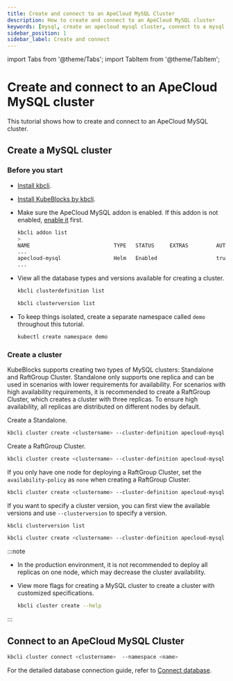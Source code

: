 ```yaml
---
title: Create and connect to an ApeCloud MySQL Cluster
description: How to create and connect to an ApeCloud MySQL cluster
keywords: [mysql, create an apecloud mysql cluster, connect to a mysql cluster]
sidebar_position: 1
sidebar_label: Create and connect
---
```


import Tabs from '@theme/Tabs';
import TabItem from '@theme/TabItem';

# Create and connect to an ApeCloud MySQL cluster

This tutorial shows how to create and connect to an ApeCloud MySQL cluster.

## Create a MySQL cluster

### Before you start

* [Install kbcli](./../../installation/install-with-kbcli/install-kbcli.md).
* [Install KubeBlocks by kbcli](./../../installation/install-with-kbcli/install-kubeblocks-with-kbcli.md).
* Make sure the ApeCloud MySQL addon is enabled. If this addon is not enabled, [enable it](./../../overview/supported-addons.md#use-addons) first.
  
  ```bash
  kbcli addon list
  >
  NAME                           TYPE   STATUS     EXTRAS         AUTO-INSTALL   INSTALLABLE-SELECTOR
  ...
  apecloud-mysql                 Helm   Enabled                   true
  ...
  ```

* View all the database types and versions available for creating a cluster.

  ```bash
  kbcli clusterdefinition list

  kbcli clusterversion list
  ```

* To keep things isolated, create a separate namespace called `demo` throughout this tutorial.

  ```bash
  kubectl create namespace demo
  ```

### Create a cluster

KubeBlocks supports creating two types of MySQL clusters: Standalone and RaftGroup Cluster. Standalone only supports one replica and can be used in scenarios with lower requirements for availability. For scenarios with high availability requirements, it is recommended to create a RaftGroup Cluster, which creates a cluster with three replicas. To ensure high availability, all replicas are distributed on different nodes by default.

Create a Standalone.

```bash
kbcli cluster create <clustername> --cluster-definition apecloud-mysql
```

Create a RaftGroup Cluster.

```bash
kbcli cluster create <clustername> --cluster-definition apecloud-mysql --mode raftGroup <clustername>
```

If you only have one node for deploying a RaftGroup Cluster, set the `availability-policy` as `none` when creating a RaftGroup Cluster.

```bash
kbcli cluster create <clustername> --cluster-definition apecloud-mysql --mode raftGroup --availability-policy none 
```

If you want to specify a cluster version, you can first view the available versions and use `--clusterversion` to specify a version.

```bash
kbcli clusterversion list

kbcli cluster create <clustername> --cluster-definition apecloud-mysql --cluster-version ac-mysql-8.0.30
```

:::note

* In the production environment, it is not recommended to deploy all replicas on one node, which may decrease the cluster availability.
* View more flags for creating a MySQL cluster to create a cluster with customized specifications.
  
  ```bash
  kbcli cluster create --help
  ```

:::

## Connect to an ApeCloud MySQL Cluster

```bash
kbcli cluster connect <clustername>  --namespace <name>
```

For the detailed database connection guide, refer to [Connect database](./../../connect_database/overview-of-database-connection.md).
